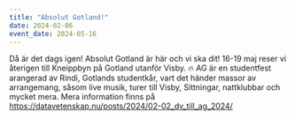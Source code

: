 ```yaml
---
title: "Absolut Gotland!"
date: 2024-02-06
event_date: 2024-05-16
---
```


Då är det dags igen! Absolut Gotland är här och vi ska dit! 16-19 maj reser vi återigen till Kneippbyn på Gotland utanför Visby. 🔥
 AG är en studentfest arangerad av Rindi, Gotlands studentkår, vart det händer massor av arrangemang, såsom live musik, turer till Visby, Sittningar, nattklubbar och mycket mera. Mera information finns på https://datavetenskap.nu/posts/2024/02-02_dv_till_ag_2024/
